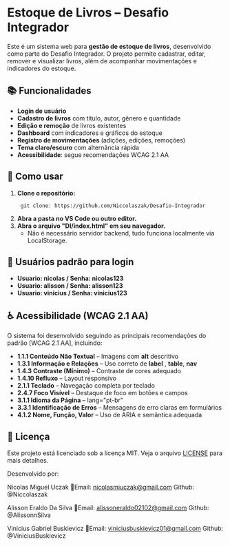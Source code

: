 # Estoque de Livros – Desafio Integrador

Este é um sistema web para **gestão de estoque de livros**, desenvolvido como parte do Desafio Integrador. O projeto permite cadastrar, editar, remover e visualizar livros, além de acompanhar movimentações e indicadores do estoque.

## 📚 Funcionalidades

- **Login de usuário** 
- **Cadastro de livros** com título, autor, gênero e quantidade
- **Edição e remoção** de livros existentes
- **Dashboard** com indicadores e gráficos do estoque
- **Registro de movimentações** (adições, edições, remoções)
- **Tema claro/escuro** com alternância rápida
- **Acessibilidade**: segue recomendações WCAG 2.1 AA

## 🚀 Como usar

1. **Clone o repositório:**
   ```
    git clone: https://github.com/Niccolaszak/Desafio-Integrador
   ```
2. **Abra a pasta no VS Code ou outro editor.**
3. **Abra o arquivo "DI/index.html" em seu navegador.**
   - Não é necessário servidor backend, tudo funciona localmente via LocalStorage.

## 👤 Usuários padrão para login

- **Usuario: nicolas / Senha: nicolas123**
- **Usuario: alisson / Senha: alisson123**
- **Usuario: vinicius / Senha: vinicius123**

## ♿️ Acessibilidade (WCAG 2.1 AA)

O sistema foi desenvolvido seguindo as principais recomendações do padrão [WCAG 2.1 AA], incluindo:

- **1.1.1 Conteúdo Não Textual** – Imagens com **alt** descritivo
- **1.3.1 Informação e Relações** – Uso correto de **label** , **table**, **nav**
- **1.4.3 Contraste (Mínimo)** – Contraste de cores adequado
- **1.4.10 Refluxo** – Layout responsivo
- **2.1.1 Teclado** – Navegação completa por teclado
- **2.4.7 Foco Visível** – Destaque de foco em botões e campos
- **3.1.1 Idioma da Página** – lang="pt-br"
- **3.3.1 Identificação de Erros** – Mensagens de erro claras em formulários
- **4.1.2 Nome, Função, Valor** – Uso de ARIA e semântica adequada

## 📝 Licença

Este projeto está licenciado sob a licença MIT. Veja o arquivo [LICENSE](LICENSE) para mais detalhes.

Desenvolvido por:

Nicolas Miguel Uczak
📧Email: nicolasmiuczak@gmail.com
Github: @Niccolaszak

Alisson Eraldo Da Silva
📧Email: alissoneraldo02102@gmail.com
Github: @AlissonnSilva

Vinicius Gabriel Buskievicz
📧Email: viniciusbuskievicz01@gmail.com
Github: @ViniciusBuskievicz
